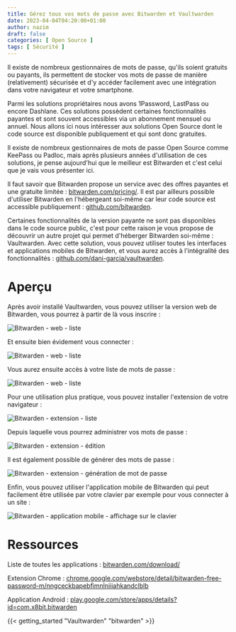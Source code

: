 ```yaml
---
title: Gérez tous vos mots de passe avec Bitwarden et Vaultwarden
date: 2023-04-04T04:20:00+01:00
author: nazim
draft: false
categories: [ Open Source ]
tags: [ Sécurité ]
---
```


Il existe de nombreux gestionnaires de mots de passe, qu'ils soient gratuits ou payants, ils permettent de stocker vos mots de passe de manière (relativement) sécurisée et d'y accéder facilement avec une intégration dans votre navigateur et votre smartphone.

Parmi les solutions propriétaires nous avons 1Password, LastPass ou encore Dashlane. Ces solutions possèdent certaines fonctionnalités payantes et sont souvent accessibles via un abonnement mensuel ou annuel. Nous allons ici nous intéresser aux solutions Open Source dont le code source est disponible publiquement et qui sont donc gratuites.

Il existe de nombreux gestionnaires de mots de passe Open Source comme KeePass ou Padloc, mais après plusieurs années d'utilisation de ces solutions, je pense aujourd'hui que le meilleur est Bitwarden et c'est celui que je vais vous présenter ici.

Il faut savoir que Bitwarden propose un service avec des offres payantes et une gratuite limitée : [bitwarden.com/pricing/](https://bitwarden.com/pricing/). Il est par ailleurs possible d'utiliser Bitwarden en l'hébergeant soi-même car leur code source est accessible publiquement : [github.com/bitwarden](https://github.com/bitwarden).

Certaines fonctionnalités de la version payante ne sont pas disponibles dans le code source public, c'est pour cette raison je vous propose de découvrir un autre projet qui permet d'héberger Bitwarden soi-même : Vaultwarden. Avec cette solution, vous pouvez utiliser toutes les interfaces et applications mobiles de Bitwarden, et vous aurez accès à l'intégralité des fonctionnalités : [github.com/dani-garcia/vaultwarden](https://github.com/dani-garcia/vaultwarden).


# Aperçu

Après avoir installé Vaultwarden, vous pouvez utiliser la version web de Bitwarden, vous pourrez à partir de là vous inscrire :

![Bitwarden - web - liste](/images/bitwarden/web-register.png)

Et ensuite bien évidement vous connecter :

![Bitwarden - web - liste](/images/bitwarden/web-login.png)

Vous aurez ensuite accès à votre liste de mots de passe :

![Bitwarden - web - liste](/images/bitwarden/web-list.png)

Pour une utilisation plus pratique, vous pouvez installer l'extension de votre navigateur :

![Bitwarden - extension - liste](/images/bitwarden/extension-list.png)

Depuis laquelle vous pourrez administrer vos mots de passe :

![Bitwarden - extension - édition](/images/bitwarden/extension-edit.png)

Il est également possible de générer des mots de passe :

![Bitwarden - extension - génération de mot de passe](/images/bitwarden/extension-generate.png)

Enfin, vous pouvez utiliser l'application mobile de Bitwarden qui peut facilement être utilisée par votre clavier par exemple pour vous connecter à un site :

![Bitwarden - application mobile - affichage sur le clavier](/images/bitwarden/mobile-keyboard.jpg)


# Ressources

Liste de toutes les applications : [bitwarden.com/download/](https://bitwarden.com/download/)

Extension Chrome : [chrome.google.com/webstore/detail/bitwarden-free-password-m/nngceckbapebfimnlniiiahkandclblb](https://chrome.google.com/webstore/detail/bitwarden-free-password-m/nngceckbapebfimnlniiiahkandclblb)

Application Android : [play.google.com/store/apps/details?id=com.x8bit.bitwarden](https://play.google.com/store/apps/details?id=com.x8bit.bitwarden)


{{< getting_started "Vaultwarden" "bitwarden" >}}
